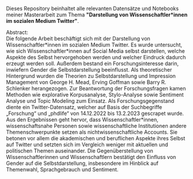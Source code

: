 Dieses Repository beinhaltet alle relevanten Datensätze und Notebooks meiner Masterarbeit zum Thema **"Darstellung von Wissenschaftler\*innen im sozialen Medium Twitter"**.

Abstract:  
Die folgende Arbeit beschäftigt sich mit der Darstellung von Wissenschaftler\*innen im sozialen Medium Twitter. Es wurde untersucht, wie sich Wissenschaftler\*innen auf Social Media selbst darstellen, welche Aspekte des Selbst hervorgehoben werden und welcher Eindruck dadurch erzeugt werden soll. Außerdem  bestand ein Forschungsinteresse darin, inwiefern Gender die Selbstdarstellung beeinflusst. Als theoretischer Hintergrund wurden die Theorien zu Selbstdarstellung und Impression Management von George H. Mead, Erving Goffman sowie Barry R. Schlenker herangezogen. Zur Beantwortung der Forschungsfragen kamen Methoden wie explorative Korpusanalyse, Stylo-Analyse sowie Sentiment Analyse und Topic Modeling zum Einsatz. Als Forschungsgegenstand diente ein Twitter-Datensatz, welcher auf Basis der Suchbegriffe „Forschung“ und „phdlife“ von 14.12.2022 bis 13.2.2023 gescrapet wurde. Aus den Ergebnissen geht hervor, dass Wissenschaftler*innen, wissenschaftsnahe Personen sowie wissenschaftliche Institutionen andere Themenschwerpunkte setzen als nichtwissenschaftliche Accounts. Sie betonen vor allem die akademischen und beruflichen Aspekte ihres Selbst auf Twitter und setzten sich im Vergleich weniger mit aktuellen und politischen Themen auseinander. Die Gegenüberstellung von Wissenschaftlerinnen und Wissenschaftlern bestätigt den Einfluss von Gender auf die Selbstdarstellung, insbesondere im Hinblick auf Themenwahl, Sprachgebrauch und Sentiment.

